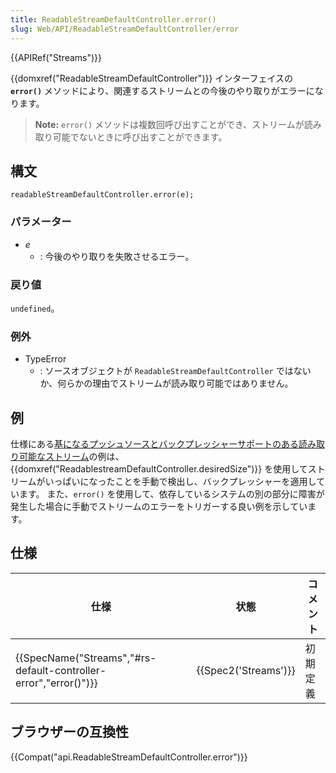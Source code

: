 ```yaml
---
title: ReadableStreamDefaultController.error()
slug: Web/API/ReadableStreamDefaultController/error
---
```

{{APIRef("Streams")}}

{{domxref("ReadableStreamDefaultController")}} インターフェイスの **`error()`** メソッドにより、関連するストリームとの今後のやり取りがエラーになります。

> **Note:** `error()` メソッドは複数回呼び出すことができ、ストリームが読み取り可能でないときに呼び出すことができます。

## 構文

```
readableStreamDefaultController.error(e);
```

### パラメーター

- _e_
  - : 今後のやり取りを失敗させるエラー。

### 戻り値

`undefined`。

### 例外

- TypeError
  - : ソースオブジェクトが `ReadableStreamDefaultController` ではないか、何らかの理由でストリームが読み取り可能ではありません。

## 例

仕様にある[基になるプッシュソースとバックプレッシャーサポートのある読み取り可能なストリーム](https://streams.spec.whatwg.org/#example-rs-push-backpressure)の例は、{{domxref("ReadablestreamDefaultController.desiredSize")}} を使用してストリームがいっぱいになったことを手動で検出し、バックプレッシャーを適用しています。 また、`error()` を使用して、依存しているシステムの別の部分に障害が発生した場合に手動でストリームのエラーをトリガーする良い例を示しています。

## 仕様

| 仕様                                                                                 | 状態                         | コメント |
| ------------------------------------------------------------------------------------ | ---------------------------- | -------- |
| {{SpecName("Streams","#rs-default-controller-error","error()")}} | {{Spec2('Streams')}} | 初期定義 |

## ブラウザーの互換性

{{Compat("api.ReadableStreamDefaultController.error")}}
